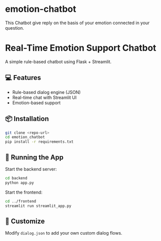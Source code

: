 # emotion-chatbot
This Chatbot give reply on the basis of your emotion connected in your question.

# Real-Time Emotion Support Chatbot

A simple rule-based chatbot using Flask + Streamlit.

## 💻 Features
- Rule-based dialog engine (JSON)
- Real-time chat with Streamlit UI
- Emotion-based support

## 📦 Installation
```bash
git clone <repo-url>
cd emotion_chatbot
pip install -r requirements.txt
```

## 🚀 Running the App
Start the backend server:
```bash
cd backend
python app.py
```

Start the frontend:
```bash
cd ../frontend
streamlit run streamlit_app.py
```

## 🧠 Customize
Modify `dialog.json` to add your own custom dialog flows.